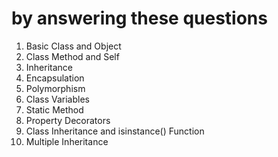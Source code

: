 # by answering these questions

1. Basic Class and Object
2. Class Method and Self
3. Inheritance
4. Encapsulation
5. Polymorphism
6. Class Variables
7. Static Method
8. Property Decorators
9. Class Inheritance and isinstance() Function
10. Multiple Inheritance
